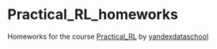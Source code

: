 # Practical_RL_homeworks

Homeworks for the course [Practical_RL](https://github.com/yandexdataschool/Practical_RL)
by [yandexdataschool](https://github.com/yandexdataschool)